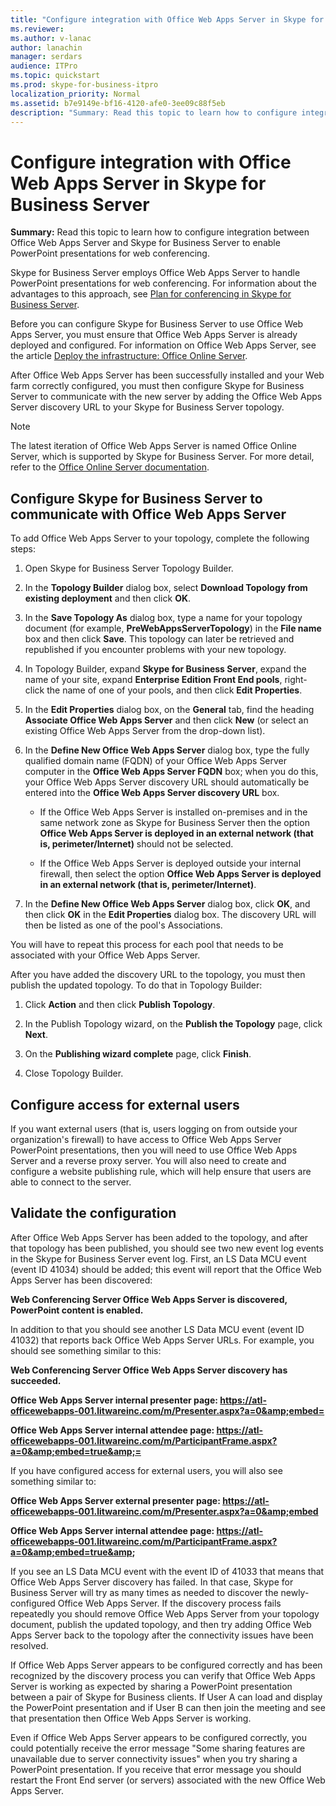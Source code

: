 ```yaml
---
title: "Configure integration with Office Web Apps Server in Skype for Business Server"
ms.reviewer: 
ms.author: v-lanac
author: lanachin
manager: serdars
audience: ITPro
ms.topic: quickstart
ms.prod: skype-for-business-itpro
localization_priority: Normal
ms.assetid: b7e9149e-bf16-4120-afe0-3ee09c88f5eb
description: "Summary: Read this topic to learn how to configure integration between Office Web Apps Server and Skype for Business Server to enable PowerPoint presentations for web conferencing."
---
```


# Configure integration with Office Web Apps Server in Skype for Business Server
 
**Summary:** Read this topic to learn how to configure integration between Office Web Apps Server and Skype for Business Server to enable PowerPoint presentations for web conferencing.
  
Skype for Business Server employs Office Web Apps Server to handle PowerPoint presentations for web conferencing. For information about the advantages to this approach, see [Plan for conferencing in Skype for Business Server](../../plan-your-deployment/conferencing/conferencing.md).
  
Before you can configure Skype for Business Server to use Office Web Apps Server, you must ensure that Office Web Apps Server is already deployed and configured. For information on Office Web Apps Server, see the article [Deploy the infrastructure: Office Online Server](https://go.microsoft.com/fwlink/p/?linkid=257525). 
  
After Office Web Apps Server has been successfully installed and your Web farm correctly configured, you must then configure Skype for Business Server to communicate with the new server by adding the Office Web Apps Server discovery URL to your Skype for Business Server topology. 
  
> [!NOTE]
> The latest iteration of Office Web Apps Server is named Office Online Server, which is supported by Skype for Business Server. For more detail, refer to the [Office Online Server documentation](https://technet.microsoft.com/en-us/library/jj219456%28v=office.16%29.aspx). 
  
## Configure Skype for Business Server to communicate with Office Web Apps Server

To add Office Web Apps Server to your topology, complete the following steps:
  
1. Open Skype for Business Server Topology Builder.
    
2. In the **Topology Builder** dialog box, select **Download Topology from existing deployment** and then click **OK**.
    
3. In the **Save Topology As** dialog box, type a name for your topology document (for example, **PreWebAppsServerTopology**) in the **File name** box and then click **Save**. This topology can later be retrieved and republished if you encounter problems with your new topology.
    
4. In Topology Builder, expand **Skype for Business Server**, expand the name of your site, expand **Enterprise Edition Front End pools**, right-click the name of one of your pools, and then click **Edit Properties**.
    
5. In the **Edit Properties** dialog box, on the **General** tab, find the heading **Associate Office Web Apps Server** and then click **New** (or select an existing Office Web Apps Server from the drop-down list).
    
6. In the **Define New Office Web Apps Server** dialog box, type the fully qualified domain name (FQDN) of your Office Web Apps Server computer in the **Office Web Apps Server FQDN** box; when you do this, your Office Web Apps Server discovery URL should automatically be entered into the **Office Web Apps Server discovery URL** box.
    
   - If the Office Web Apps Server is installed on-premises and in the same network zone as Skype for Business Server then the option **Office Web Apps Server is deployed in an external network (that is, perimeter/Internet)** should not be selected.
    
   - If the Office Web Apps Server is deployed outside your internal firewall, then select the option **Office Web Apps Server is deployed in an external network (that is, perimeter/Internet)**.
    
7. In the **Define New Office Web Apps Server** dialog box, click **OK**, and then click **OK** in the **Edit Properties** dialog box. The discovery URL will then be listed as one of the pool's Associations.
    
You will have to repeat this process for each pool that needs to be associated with your Office Web Apps Server.
  
After you have added the discovery URL to the topology, you must then publish the updated topology. To do that in Topology Builder:
  
1. Click **Action** and then click **Publish Topology**.
    
2. In the Publish Topology wizard, on the **Publish the Topology** page, click **Next**.
    
3. On the **Publishing wizard complete** page, click **Finish**.
    
4. Close Topology Builder.
    
## Configure access for external users

If you want external users (that is, users logging on from outside your organization's firewall) to have access to Office Web Apps Server PowerPoint presentations, then you will need to use Office Web Apps Server and a reverse proxy server. You will also need to create and configure a website publishing rule, which will help ensure that users are able to connect to the server. 
  
## Validate the configuration

After Office Web Apps Server has been added to the topology, and after that topology has been published, you should see two new event log events in the Skype for Business Server event log. First, an LS Data MCU event (event ID 41034) should be added; this event will report that the Office Web Apps Server has been discovered:
  
 **Web Conferencing Server Office Web Apps Server is discovered, PowerPoint content is enabled.**
  
In addition to that you should see another LS Data MCU event (event ID 41032) that reports back Office Web Apps Server URLs. For example, you should see something similar to this:
  
 **Web Conferencing Server Office Web Apps Server discovery has succeeded.**
  
 **Office Web Apps Server internal presenter page: https://atl-officewebapps-001.litwareinc.com/m/Presenter.aspx?a=0&amp;embed=**
  
 **Office Web Apps Server internal attendee page: https://atl-officewebapps-001.litwareinc.com/m/ParticipantFrame.aspx?a=0&amp;embed=true&amp;=**
  
If you have configured access for external users, you will also see something similar to:
  
 **Office Web Apps Server external presenter page: https://atl-officewebapps-001.litwareinc.com/m/Presenter.aspx?a=0&amp;embed**
  
 **Office Web Apps Server internal attendee page: <https://atl-officewebapps-001.litwareinc.com/m/ParticipantFrame.aspx?a=0&amp;embed=true&amp>;**
  
If you see an LS Data MCU event with the event ID of 41033 that means that Office Web Apps Server discovery has failed. In that case, Skype for Business Server will try as many times as needed to discover the newly-configured Office Web Apps Server. If the discovery process fails repeatedly you should remove Office Web Apps Server from your topology document, publish the updated topology, and then try adding Office Web Apps Server back to the topology after the connectivity issues have been resolved.
  
If Office Web Apps Server appears to be configured correctly and has been recognized by the discovery process you can verify that Office Web Apps Server is working as expected by sharing a PowerPoint presentation between a pair of Skype for Business clients. If User A can load and display the PowerPoint presentation and if User B can then join the meeting and see that presentation then Office Web Apps Server is working.
  
Even if Office Web Apps Server appears to be configured correctly, you could potentially receive the error message "Some sharing features are unavailable due to server connectivity issues" when you try sharing a PowerPoint presentation. If you receive that error message you should restart the Front End server (or servers) associated with the new Office Web Apps Server.
  

